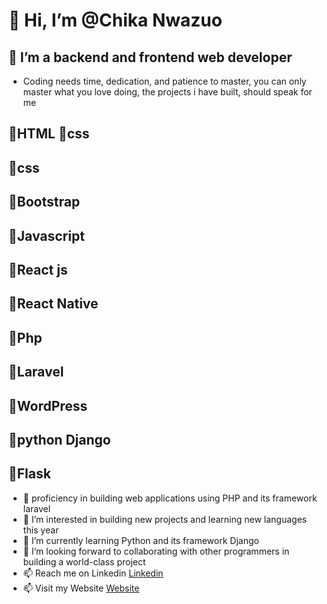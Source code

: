 # 👋 Hi, I’m @Chika Nwazuo
## 🌱 I’m a backend and frontend web developer
- Coding needs time, dedication, and patience to master, you can only master what you love doing, the projects i have built, should speak for me
## 🌱HTML  🌱css
## 🌱css
## 🌱Bootstrap
## 🌱Javascript
## 🌱React js
## 🌱React Native
## 🌱Php 
## 🌱Laravel
## 🌱WordPress
## 🌱python Django
## 🌱Flask
- 🌱 proficiency in building web applications using PHP and its framework laravel
- 👀 I’m interested in building new projects  and learning new languages this year
- 🌱 I’m currently learning Python and its framework Django
- 💞️ I’m looking forward to collaborating with other programmers in building a world-class project
- 📫 Reach me on Linkedin <a href="https://www.linkedin.com/in/chikanwazuo">Linkedin</a>
- 📫 Visit my Website <a href="https://chikanwazuo.com/">Website</a>
<!---
Bright11/Bright11 is a ✨ special ✨ repository because its `README.md` (this file) appears on your GitHub profile.
You can click the Preview link to take a look at your changes.
--->
